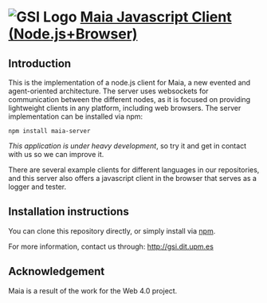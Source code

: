 ![GSI Logo](http://gsi.dit.upm.es/templates/jgsi/images/logo.png)
[Maia Javascript Client (Node.js+Browser)](http://gsi.dit.upm.es) 
==================================

Introduction
---------------------
This is the implementation of a node.js client for Maia, a new evented and agent-oriented architecture. The server uses websockets for communication between the different nodes, as it is focused on providing lightweight clients in any platform, including web browsers. The server implementation can be installed via npm:

    npm install maia-server

*This application is under heavy development*, so try it and get in contact with us so we can improve it.

There are several example clients for different languages in our repositories, and this server also offers a javascript client in the browser that serves as a logger and tester.

Installation instructions
------------------------------
You can clone this repository directly, or simply install via [npm](https://npmjs.org/).

For more information, contact us through: http://gsi.dit.upm.es

Acknowledgement
---------------
Maia is a result of the work for the Web 4.0 project.
